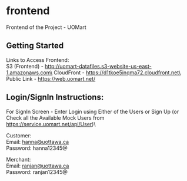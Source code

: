 # frontend

Frontend of the Project - UOMart

## Getting Started

Links to Access Frontend:\
S3 (Frontend) - http://uomart-datafiles.s3-website-us-east-1.amazonaws.com\
CloudFront - https://d1tkoe5inqma72.cloudfront.net\
Public Link - https://web.uomart.net/

## Login/SignIn Instructions:

For SignIn Screen - Enter Login using Either of the Users or Sign Up (or Check all the Available Mock Users from https://service.uomart.net/api/User)\

Customer:\
Email: hanna@uottawa.ca\
Password: hanna12345@

Merchant:\
Email: ranjan@uottawa.ca\
Password: ranjan12345@
